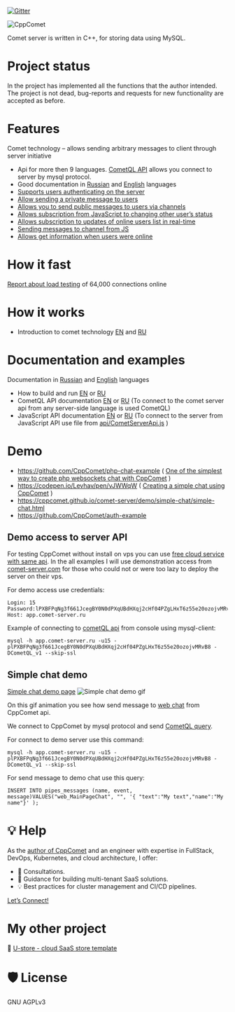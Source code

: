  
[![Gitter](https://badges.gitter.im/Join%20Chat.svg)](https://gitter.im/CppComet/Lobby?utm_source=share-link&utm_medium=link&utm_campaign=share-link)
 
![CppComet](https://comet-server.com/img/CppComet.png)

Comet server is written in C++, for storing data using MySQL.   

# Project status

In the project has implemented all the functions that the author intended. The project is not dead, bug-reports and requests for new functionality are accepted as before.  

# Features

Comet technology – allows sending arbitrary messages to client through server initiative

* Api for more then 9 languages. [CometQL API](http://comet-server.com/doku.php/en:comet:cometql) allows you connect to server by mysql protocol.
* Good documentation in [Russian](http://comet-server.com/doku.php/ru) and [English](http://comet-server.com/doku.php/en) languages
* [Supports users authenticating on the server](https://comet-server.com/wiki/doku.php/en:comet:authentication#users_authorization_on_the_cometserver)
* [Allow sending a private message to users](https://comet-server.com/wiki/doku.php/en:comet:cometql#table_users_messages)
* [Allows you to send public messages to users via channels](https://comet-server.com/wiki/doku.php/en:comet:cometql#table_pipes_messages)
* [Allows subscription from JavaScript to changing other user’s status](https://comet-server.com/wiki/doku.php/en:comet:javascript_api#subscribe_to_receive_messages_from_channel)
* [Allows subscription to updates of online users list in real-time](https://comet-server.com/wiki/doku.php/en:comet:javascript_api#list_of_online_users_channels_track)
* [Sending messages to channel from JS](https://comet-server.com/wiki/doku.php/en:comet:javascript_api#sending_messages_to_channel_from_js_pipes_web)
* [Allows get information when users were online](https://comet-server.com/wiki/doku.php/en:comet:cometql#table_users_time)
 
# How it fast

[Report about load testing](https://comet-server.com/wiki/doku.php/en:comet:load-testing-result#report_about_testing_of_64000_connections_online) of 64,000 connections online

# How it works

* Introduction to comet technology [EN](https://comet-server.com/wiki/doku.php/en:comet:introduction-to-comet#introduction) and [RU](https://comet-server.com/wiki/doku.php/comet:introduction-to-comet#introduction) 

# Documentation and examples

Documentation in [Russian](http://comet-server.com/doku.php/ru) and [English](http://comet-server.com/doku.php/en) languages
 
 * How to build and run [EN](http://comet-server.com/doku.php/en:comet:building-from-source) or [RU](http://comet-server.com/doku.php/comet:building-from-source)
 * CometQL API documentation [EN](http://comet-server.com/doku.php/en:comet:cometql) or [RU](http://comet-server.com/doku.php/comet:cometql) (To connect to the comet server api from any server-side language is used CometQL)
 * JavaScript API documentation [EN](http://comet-server.com/doku.php/en:comet:javascript_api) or [RU](http://comet-server.com/doku.php/comet:javascript_api) (To connect to the server from JavaScript API use file from [api/CometServerApi.js](https://github.com/CppComet/comet-server/tree/master/api) )

# Demo
 
* https://github.com/CppComet/php-chat-example  ( [One of the simplest way to create php websockets chat with CppComet](https://medium.com/one-of-the-simplest-way-to-create-php-websockets/one-of-the-simplest-way-to-create-websockets-chat-with-php-and-cppcomet-bad0a7e47df0) )
* https://codepen.io/Levhav/pen/vJWWqW ( [Creating a simple chat using CppComet](https://medium.com/one-of-the-simplest-way-to-create-php-websockets/creating-a-simple-chat-using-cppcomet-e0e68664afe1) )
* https://cppcomet.github.io/comet-server/demo/simple-chat/simple-chat.html
* https://github.com/CppComet/auth-example

## Demo access to server API

For testing CppComet without install on vps  you can use [free cloud service with same api](https://comet-server.com/). 
In the all examples I will use demonstration access from [comet-server.com](http://comet-server.com) for those who could not or were too lazy to deploy the server on their vps.

For demo access use credentials:
```
Login: 15
Password:lPXBFPqNg3f661JcegBY0N0dPXqUBdHXqj2cHf04PZgLHxT6z55e20ozojvMRvB8
Host: app.comet-server.ru
```

Example of connecting to [cometQL api](http://comet-server.com/doku.php/en:comet:cometql) from console using mysql-client:
```
mysql -h app.comet-server.ru -u15 -plPXBFPqNg3f661JcegBY0N0dPXqUBdHXqj2cHf04PZgLHxT6z55e20ozojvMRvB8 -DCometQL_v1 --skip-ssl
```
## Simple chat demo

[Simple chat demo page](http://comet-server.com/doc/CometQL/MainPageChat/index.php)
![Simple chat demo gif](https://comet-server.com/doc/CometQL/CometQL-demo.gif)

On this gif animation you see how send message to [web chat](http://comet-server.com/doc/CometQL/MainPageChat/index.php) from CppComet api.

We connect to CppComet by mysql protocol and send [CometQL query](http://comet-server.com/doku.php/en:comet:cometql).

For connect to demo server use this command:
```
mysql -h app.comet-server.ru -u15 -plPXBFPqNg3f661JcegBY0N0dPXqUBdHXqj2cHf04PZgLHxT6z55e20ozojvMRvB8 -DCometQL_v1 --skip-ssl
```
For send message to demo chat use this query:
```
INSERT INTO pipes_messages (name, event, message)VALUES("web_MainPageChat", "", '{ "text":"My text","name":"My name"}' );
```

# 💡 Help

As the [author of CppComet](https://www.linkedin.com/in/victor-trapenok/) and an engineer with expertise in FullStack, DevOps, Kubernetes, and cloud architecture, I offer:
- 🔧 Consultations.
- 🚀 Guidance for building multi-tenant SaaS solutions.
- 💡 Best practices for cluster management and CI/CD pipelines.

[Let’s Connect!](https://www.linkedin.com/in/victor-trapenok/)

# My other project

🚀 [U-store - cloud SaaS store template](https://github.com/unifie-cloud/u-store)

# 🛡️ License 

GNU AGPLv3

 
